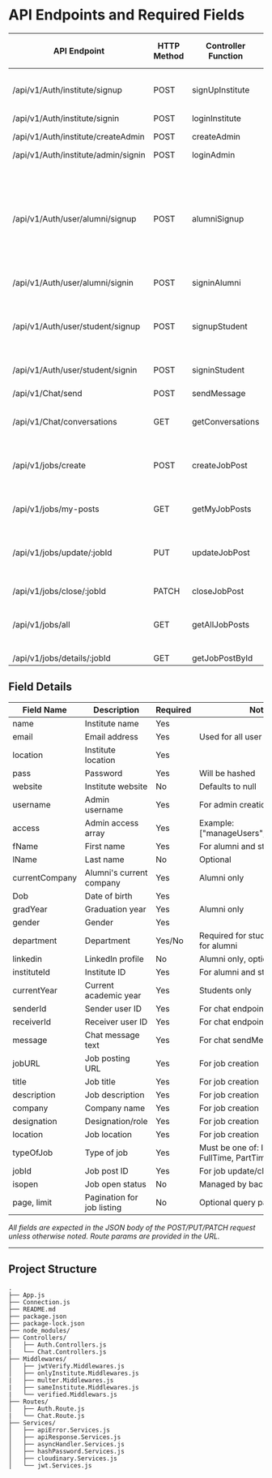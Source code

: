 # API Endpoints and Required Fields

| API Endpoint                                   | HTTP Method | Controller Function   | Required Fields (Request Body / Params)                                                        | Variable Names in Code                                         |
|------------------------------------------------|-------------|----------------------|-----------------------------------------------------------------------------------------------|----------------------------------------------------------------|
| /api/v1/Auth/institute/signup                  | POST        | signUpInstitute      | name, email, location, pass                                                                   | name, email, location, pass, website (optional)                |
| /api/v1/Auth/institute/signin                  | POST        | loginInstitute       | email, pass                                                                                   | email, pass                                                    |
| /api/v1/Auth/institute/createAdmin             | POST        | createAdmin          | username, email, pass, access                                                                 | username, email, pass, access                                  |
| /api/v1/Auth/institute/admin/signin            | POST        | loginAdmin           | email, pass                                                                                   | email, pass                                                    |
| /api/v1/Auth/user/alumni/signup                | POST        | alumniSignup         | fName, email, pass, currentCompany, Dob, gradYear, gender, instituteId                        | fName, lName (optional), email, pass, currentCompany, Dob, gradYear, gender, department (optional), linkedin (optional), instituteId |
| /api/v1/Auth/user/alumni/signin                | POST        | signinAlumni         | email, pass                                                                                   | email, pass                                                    |
| /api/v1/Auth/user/student/signup               | POST        | signupStudent        | fName, email, pass, Dob, currentYear, department, instituteId, gender                         | fName, lName (optional), email, pass, Dob, currentYear, department, instituteId, gender           |
| /api/v1/Auth/user/student/signin               | POST        | signinStudent        | email, pass                                                                                   | email, pass                                                    |
| /api/v1/Chat/send                              | POST        | sendMessage          | senderId, receiverId, message                                                                 | senderId, receiverId, message                                  |
| /api/v1/Chat/conversations                     | GET         | getConversations     | (must be logged in and verified)                                                              | -                                                              |
| /api/v1/jobs/create                            | POST        | createJobPost        | jobURL, title, description, company, designation, location, typeOfJob                         | jobURL, title, description, company, designation, location, typeOfJob                               |
| /api/v1/jobs/my-posts                          | GET         | getMyJobPosts        | (must be logged in as alumni)                                                                 | -                                                              |
| /api/v1/jobs/update/:jobId                     | PUT         | updateJobPost        | jobId (param), any updatable job fields (see below)                                           | jobId, jobURL, title, description, company, designation, location, typeOfJob                        |
| /api/v1/jobs/close/:jobId                      | PATCH       | closeJobPost         | jobId (param)                                                                                 | jobId                                                          |
| /api/v1/jobs/all                               | GET         | getAllJobPosts       | (optional query: page, limit, typeOfJob, company, location)                                   | page, limit, typeOfJob, company, location                      |
| /api/v1/jobs/details/:jobId                    | GET         | getJobPostById       | jobId (param)                                                                                 | jobId                                                          |

## Field Details

| Field Name      | Description                       | Required | Notes                                                      |
|-----------------|-----------------------------------|----------|------------------------------------------------------------|
| name            | Institute name                    | Yes      |                                                            |
| email           | Email address                     | Yes      | Used for all user types                                    |
| location        | Institute location                | Yes      |                                                            |
| pass            | Password                          | Yes      | Will be hashed                                             |
| website         | Institute website                 | No       | Defaults to null                                           |
| username        | Admin username                    | Yes      | For admin creation                                         |
| access          | Admin access array                | Yes      | Example: ["manageUsers","viewReports"]                     |
| fName           | First name                        | Yes      | For alumni and students                                    |
| lName           | Last name                         | No       | Optional                                                   |
| currentCompany  | Alumni's current company          | Yes      | Alumni only                                                |
| Dob             | Date of birth                     | Yes      |                                                            |
| gradYear        | Graduation year                   | Yes      | Alumni only                                                |
| gender          | Gender                            | Yes      |                                                            |
| department      | Department                        | Yes/No   | Required for students, optional for alumni                 |
| linkedin        | LinkedIn profile                  | No       | Alumni only, optional                                      |
| instituteId     | Institute ID                      | Yes      | For alumni and students                                    |
| currentYear     | Current academic year             | Yes      | Students only                                              |
| senderId        | Sender user ID                    | Yes      | For chat endpoints                                         |
| receiverId      | Receiver user ID                  | Yes      | For chat endpoints                                         |
| message         | Chat message text                 | Yes      | For chat sendMessage endpoint                              |
| jobURL          | Job posting URL                   | Yes      | For job creation                                           |
| title           | Job title                         | Yes      | For job creation                                           |
| description     | Job description                   | Yes      | For job creation                                           |
| company         | Company name                      | Yes      | For job creation                                           |
| designation     | Designation/role                  | Yes      | For job creation                                           |
| location        | Job location                      | Yes      | For job creation                                           |
| typeOfJob       | Type of job                       | Yes      | Must be one of: Internship, FullTime, PartTime             |
| jobId           | Job post ID                       | Yes      | For job update/close/details                               |
| isopen          | Job open status                   | No       | Managed by backend                                         |
| page, limit     | Pagination for job listing        | No       | Optional query params                                      |

*All fields are expected in the JSON body of the POST/PUT/PATCH request unless otherwise noted. Route params are provided in the URL.*


---

## Project Structure

```
.
├── App.js
├── Connection.js
├── README.md
├── package.json
├── package-lock.json
├── node_modules/
├── Controllers/
│   ├── Auth.Controllers.js
|   └── Chat.Controllers.js
├── Middlewares/
│   ├── jwtVerify.Middlewares.js
│   ├── onlyInstitute.Middlewares.js
|   ├── multer.Middlewares.js
|   ├── sameInstitute.Middlewares.js
|   └── verified.Middlewars.js 
├── Routes/
│   ├── Auth.Route.js
|   └── Chat.Route.js
├── Services/
│   ├── apiError.Services.js
│   ├── apiResponse.Services.js
│   ├── asyncHandler.Services.js
│   ├── hashPassword.Services.js
│   ├── cloudinary.Services.js
│   └── jwt.Services.js
```